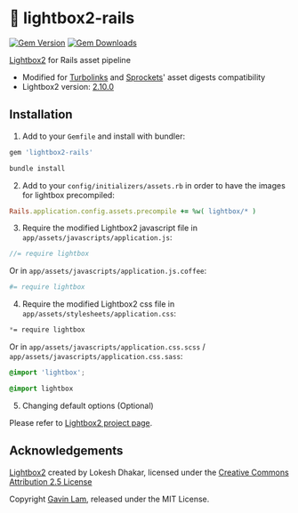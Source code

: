 # :stars: lightbox2-rails

[![Gem Version](http://img.shields.io/gem/v/lightbox2-rails.svg)](https://rubygems.org/gems/lightbox2-rails)
[![Gem Downloads](https://img.shields.io/gem/dt/lightbox2-rails.svg)](https://rubygems.org/gems/lightbox2-rails)

[Lightbox2](http://lokeshdhakar.com/projects/lightbox2) for Rails asset pipeline

- Modified for [Turbolinks](https://github.com/rails/turbolinks) and [Sprockets](https://github.com/sstephenson/sprockets)' asset digests compatibility
- Lightbox2 version: [2.10.0](https://github.com/lokesh/lightbox2/releases/tag/v2.10.0)

## Installation

1. Add to your `Gemfile` and install with bundler:

  ```ruby
  gem 'lightbox2-rails'
  ```

  ```bash
  bundle install
  ```

2. Add to your `config/initializers/assets.rb` in order to have the images for lightbox precompiled:

  ```ruby
  Rails.application.config.assets.precompile += %w( lightbox/* )
  ```

3. Require the modified Lightbox2 javascript file in `app/assets/javascripts/application.js`:

  ```js
  //= require lightbox
  ```

  Or in `app/assets/javascripts/application.js.coffee`:

  ```coffeescript
  #= require lightbox
  ```

4. Require the modified Lightbox2 css file in `app/assets/stylesheets/application.css`:

  ```css
  *= require lightbox
  ```
  Or in `app/assets/javascripts/application.css.scss` / `app/assets/javascripts/application.css.sass`:

  ```scss
  @import 'lightbox';
  ```

  ```sass
  @import lightbox
  ```

5. Changing default options (Optional)

  Please refer to [Lightbox2 project page](http://lokeshdhakar.com/projects/lightbox2/#options).

## Acknowledgements

[Lightbox2](http://lokeshdhakar.com/projects/lightbox2) created by Lokesh Dhakar, licensed under the [Creative Commons Attribution 2.5 License](http://creativecommons.org/licenses/by/2.5/)

Copyright [Gavin Lam](https://www.gavin.hk), released under the MIT License.
